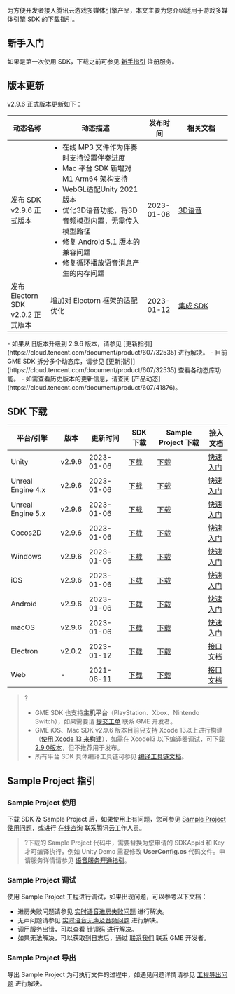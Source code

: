 为方便开发者接入腾讯云游戏多媒体引擎产品，本文主要为您介绍适用于游戏多媒体引擎 SDK 的下载指引。

## 新手入门

如果是第一次使用 SDK，下载之前可参见 [新手指引](https://cloud.tencent.com/document/product/607/51583) 注册服务。


## 版本更新

v2.9.6 正式版本更新如下：

<table >
<thead>
<tr>
<th width="18%">动态名称</th>
<th width="44%">动态描述</th>
 <th width="14%">发布时间</th>  
<th width="24%">相关文档</th>
</tr>
</thead>
<tbody><tr>
<td>发布 SDK v2.9.6 正式版本</td>
<td ><ul style="margin:0;">
<li >在线 MP3 文件作为伴奏时支持设置伴奏进度</li>
<li >Mac 平台 SDK 新增对 M1 Arm64 架构支持</li>
<li >WebGL适配Unity 2021版本</li>
<li >优化3D语音功能，将3D音频模型内置，无需传入模型路径</li>
<li >修复 Android 5.1 版本的兼容问题</li>
<li >修复循环播放语音消息产生的内存问题</li>
</ul ></td>
<td>2023-01-06</td> 
<td><a href="https://cloud.tencent.com/document/product/607/18218">3D语音</a></td>
</tr>
<tr>
<td>发布 Electorn SDK v2.0.2 正式版本</td>
<td >增加对 Electorn 框架的适配优化</td>
<td>2023-01-12</td> 
<td><a href="https://cloud.tencent.com/document/product/607/85613">集成 SDK</a></td>
</tr>
</tbody></table>

<dx-alert infotype="notice" title="更新注意">
-  如果从旧版本升级到 2.9.6 版本，请参见 [更新指引](https://cloud.tencent.com/document/product/607/32535) 进行解决。
-  目前 GME SDK 拆分多个动态库，请参见 [更新指引](https://cloud.tencent.com/document/product/607/32535) 查看各动态库功能。
-  如需查看历史版本的更新信息，请查阅 [产品动态](https://cloud.tencent.com/document/product/607/41876)。
</dx-alert> 

## SDK 下载

| 平台/引擎  |   版本          | 更新时间   | SDK 下载| Sample Project 下载| 接入文档|
| ----------------- | ---------- | ---------- | ---------------------------- | ---------------------------- | -------------------------------- |
| Unity   | v2.9.6    | 2023-01-06 | [下载](https://dldir1v6.qq.com/hudongzhibo/QCloud_TGP/GME/GME2.9.6/Other/GME_Unity_Audio_WithPlugins_SDK_2.9.6.b13c65d1.zip) | [下载](https://dldir1v6.qq.com/hudongzhibo/QCloud_TGP/GME/GME2.9.6/Other/GME_Unity_Audio_WithPlugins_Demo_2.9.6.b13c65d1.zip) | [快速入门](https://cloud.tencent.com/document/product/607/18248) |
| Unreal Engine 4.x | v2.9.6 | 2023-01-06 | [下载](https://dldir1v6.qq.com/hudongzhibo/QCloud_TGP/GME/GME2.9.6/Other/GME_Unreal422_Audio_WithPlugins_SDK_2.9.6.b13c65d1.zip) | [下载](https://dldir1v6.qq.com/hudongzhibo/QCloud_TGP/GME/GME2.9.6/Other/GME_Unreal422_Audio_WithPlugins_Demo_2.9.6.b13c65d1.zip) | [快速入门](https://cloud.tencent.com/document/product/607/18267) |
| Unreal Engine 5.x | v2.9.6 |  2023-01-06 | [下载](https://dldir1v6.qq.com/hudongzhibo/QCloud_TGP/GME/GME2.9.6/Other/GME_Unreal5_Audio_WithPlugins_SDK_2.9.6.b13c65d1.zip) | [下载](https://dldir1v6.qq.com/hudongzhibo/QCloud_TGP/GME/GME2.9.6/Other/GME_Unreal5_Audio_WithPlugins_Demo_2.9.6.b13c65d1.zip) | [快速入门](https://cloud.tencent.com/document/product/607/18267) |
| Cocos2D      |v2.9.6       |  2023-01-06 | [下载](https://dldir1v6.qq.com/hudongzhibo/QCloud_TGP/GME/GME2.9.6/Other/GME_Cocos_Audio_WithPlugins_SDK_2.9.6.b13c65d1.zip) | [下载](https://dldir1v6.qq.com/hudongzhibo/QCloud_TGP/GME/GME2.9.6/Other/GME_Cocos_Audio_WithPlugins_Demo_2.9.6.b13c65d1.zip) | [快速入门](https://cloud.tencent.com/document/product/607/18292) |
| Windows      | v2.9.6       | 2023-01-06 | [下载](https://dldir1v6.qq.com/hudongzhibo/QCloud_TGP/GME/GME2.9.6/Windows/GME_Windows_audio_sdk_2.9.6.58d0bafb.zip) | [下载](https://dldir1v6.qq.com/hudongzhibo/QCloud_TGP/GME/GME2.9.6/Windows/GME_Windows_audio_example_project_2.9.6.58d0bafb.zip) | [快速入门](https://cloud.tencent.com/document/product/607/56374) |
| iOS        | v2.9.6         | 2023-01-06 | [下载](https://dldir1v6.qq.com/hudongzhibo/QCloud_TGP/GME/GME2.9.6/iOS/GME_ios_audio_sdk_2.9.6.58d0bafb.zip) | [下载](https://dldir1v6.qq.com/hudongzhibo/QCloud_TGP/GME/GME2.9.6/iOS/GME_ios_audio_example_2.9.6.58d0bafb.zip) | [快速入门](https://cloud.tencent.com/document/product/607/56374) |
| Android    | v2.9.6        | 2023-01-06 | [下载](https://dldir1v6.qq.com/hudongzhibo/QCloud_TGP/GME/GME2.9.6/Android/GME_android_audio_sdk_2.9.6.58d0bafb.zip) | [下载](https://dldir1v6.qq.com/hudongzhibo/QCloud_TGP/GME/GME2.9.6/Android/GME_android_audio_example_2.9.6.58d0bafb.zip) | [快速入门](https://cloud.tencent.com/document/product/607/56374) |
| macOS     | v2.9.6          | 2023-01-06 | [下载](https://dldir1v6.qq.com/hudongzhibo/QCloud_TGP/GME/GME2.9.6/Mac/GME_mac_audio_sdk_2.9.6.58d0bafb.zip) | [下载](https://dldir1v6.qq.com/hudongzhibo/QCloud_TGP/GME/GME2.9.6/Mac/GME_mac_audio_demo_2.9.6.58d0bafb.zip) | [快速入门](https://cloud.tencent.com/document/product/607/56374) |
|Electron|v2.0.2|2023-01-12|[下载](https://www.npmjs.com/package/gme-electron-sdk)|[下载](https://dldir1v6.qq.com/hudongzhibo/QCloud_TGP/GME/GME2.9.6/Other/GME_Electron_Audio_Demo_2.0.2.9fbe5db7.zip)|[接口文档](https://cloud.tencent.com/document/product/607/85614)|
| Web      | -          | 2021-06-11 | [下载](https://dldir1.qq.com/hudongzhibo/QCloud_TGP/GME/GME2.8.1/H5/GME_Web_SDK_2.8.1.47.zip) | [下载](https://dldir1.qq.com/hudongzhibo/QCloud_TGP/GME/GME2.8.1/H5/GME_Web_Demo_2.8.1.47.zip) | [接口文档](https://cloud.tencent.com/document/product/607/32157) |


> ?
>
> - GME SDK 也支持**主机平台**（PlayStation、Xbox、Nintendo Switch），如果需要请 [提交工单](https://console.cloud.tencent.com/workorder/category) 联系 GME 开发者。
> - GME iOS、Mac SDK v2.9.6 版本目前只支持 Xcode 13以上进行构建（[使用 Xcode 13 来构建](https://developer.apple.com/ios/submit/)），如需在 Xcode13 以下编译器调试，可下载 [2.9.0版本](https://dldir1v6.qq.com/hudongzhibo/QCloud_TGP/GME/GME2.9.0/iOS/GME_ios_audio_sdk_2.9.0.756c12ea.zip)，但不推荐用于发布。
> - 所有平台 SDK 具体编译工具链可参见 [编译工具链文档](https://cloud.tencent.com/document/product/607/71331)。


## Sample Project 指引

### Sample Project 使用

下载 SDK 及 Sample Project 后，如果使用上有问题，您可参见 [Sample Project使用问题](https://cloud.tencent.com/document/product/607/51456)，或进行 [在线咨询](https://cloud.tencent.com/online-service?from=connect-us) 联系腾讯云工作人员。

> ?下载的 Sample Project 代码中，需要替换为您申请的 SDKAppid 和 Key 才可编译执行，例如 Unity Demo 需要修改 **UserConfig.cs** 代码文件。申请服务详情请参见 [语音服务开通指引](https://cloud.tencent.com/document/product/607/10782)。

### Sample Project 调试

使用 Sample Project 工程进行调试，如果出现问题，可以参考以下文档：

- 进房失败问题请参见 [实时语音进房失败问题](https://cloud.tencent.com/document/product/607/51462) 进行解决。
- 无声问题请参见 [实时语音无声及音频问题](https://cloud.tencent.com/document/product/607/51463) 进行解决。
- 调用服务出错，可以查看 [错误码](https://cloud.tencent.com/document/product/607/15173) 进行解决。
- 如果无法解决，可以获取到日志后，通过 [联系我们](https://cloud.tencent.com/document/product/607/48708) 联系 GME 开发者。



### Sample Project 导出

导出 Sample Project 为可执行文件的过程中，如遇见问题详情请参见 [工程导出问题](https://cloud.tencent.com/document/product/607/51457) 进行解决。
